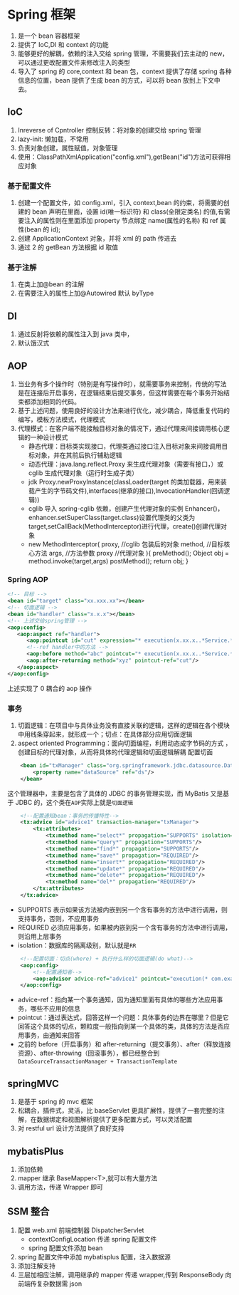 # Spring 框架

1. 是一个 bean 容器框架
2. 提供了 IoC,DI 和 context 的功能
3. 能够更好的解耦，依赖的注入交给 spring 管理，不需要我们去主动的 new，可以通过更改配置文件来修改注入的类型
4. 导入了 spring 的 core,context 和 bean 包，context 提供了存储 spring 各种信息的位置，bean 提供了生成 bean 的方式，可以将 bean 放到上下文中去。

## IoC

1. Inreverse of Cpntroller 控制反转：将对象的创建交给 spring 管理
2. lazy-init: 懒加载，不常用
3. 负责对象创建，属性赋值，对象管理
4. 使用：ClassPathXmlApplication("config.xml"),getBean("id")方法可获得相应对象

### 基于配置文件

1. 创建一个配置文件，如 config.xml，引入 context,bean 的约束，将需要的创建的 bean 声明在里面，设置 id(唯一标识符) 和 class(全限定类名) 的值,有需要注入的属性则在里面添加 property 节点绑定 name(属性的名称) 和 ref 属性(bean 的 id);
2. 创建 ApplicationContext 对象，并将 xml 的 path 传进去
3. 通过 2 的 getBean 方法根据 id 取值

### 基于注解

1. 在类上加@bean 的注解
2. 在需要注入的属性上加@Autowired 默认 byType

## DI

1. 通过反射将依赖的属性注入到 java 类中，
2. 默认饿汉式

## AOP

1. 当业务有多个操作时（特别是有写操作时），就需要事务来控制，传统的写法是在连接后开启事务，在逻辑结束后提交事务，但这样需要在每个事务开始结束都添加相同的代码。
2. 基于上述问题，使用良好的设计方法来进行优化，减少耦合，降低重复代码的编写，模板方法模式，代理模式
3. 代理模式：在客户端不能接触目标对象的情况下，通过代理来间接调用核心逻辑的一种设计模式
   - 静态代理：目标类实现接口，代理类通过接口注入目标对象来间接调用目标对象，并在其前后执行辅助逻辑
   - 动态代理：java.lang.reflect.Proxy 来生成代理对象（需要有接口，）或 cglib 生成代理对象（运行时生成子类）
   - jdk Proxy.newProxyInstance(classLoader(target 的类加载器，用来装载产生的字节码文件),interfaces(继承的接口),InvocationHandler(回调逻辑))
   - cglib 导入 spring-cglib 依赖，创建产生代理对象的实例 Enhancer()，enhancer.setSuperClass(target.class)设置代理类的父类为 target,setCallBack(MethodInterceptor)进行代理，create()创建代理对象
   - new MethodInterceptor(
     proxy, //cglib 包装后的对象
     method, //目标核心方法
     args, //方法参数
     proxy //代理对象
     ){
     preMethod();
     Object obj = method.invoke(target,args)
     postMethod();
     return obj;
     }

### Spring AOP

```xml
<!-- 目标 -->
<bean id="target" class="xx.xxx.xx"></bean>
<!-- 切面逻辑 -->
<bean id="handler" class="x.x.x"></bean>
<!-- 上述交给spring管理 -->
<aop:config>
   <aop:aspect ref="handler">
      <aop:pointcut id="cut" expression="* execution(x.xx.x..*Service.*(..))"/>
      <!--ref handler中的方法 -->
      <aop:before method="abc" pointcut="* execution(x.xx.x..*Service.*(..))"/>
      <aop:after-returning method="xyz" pointcut-ref="cut"/>
   </aop:aspect>
</aop:config>
```

上述实现了 0 耦合的 aop 操作

### 事务

1. 切面逻辑：在项目中与具体业务没有直接关联的逻辑，这样的逻辑在各个模块中用线条穿起来，就形成一个；切点：在具体部分应用切面逻辑
2. aspect oriented Programming：面向切面编程，利用动态成字节码的方式
   ，创建目标的代理对象，从而将具体的代理逻辑和切面逻辑解耦
   配置切面

```xml
    <bean id="txManager" class="org.springframework.jdbc.datasource.DataSourceTransactionManager">
        <property name="dataSource" ref="ds"/>
    </bean>
```

这个管理器中，主要是包含了具体的 JDBC 的事务管理实现，而 MyBatis 又是基于 JDBC 的，这个类在`AOP`实际上就是`切面逻辑`

```xml
    <!--配置通知bean：事务的传播特性-->
    <tx:advice id="advice1" transaction-manager="txManager">
        <tx:attributes>
            <tx:method name="select*" propagation="SUPPORTS" isolation="REPEATABLE_READ"/>
            <tx:method name="query*" propagation="SUPPORTS"/>
            <tx:method name="find*" propagation="SUPPORTS"/>
            <tx:method name="save*" propagation="REQUIRED"/>
            <tx:method name="insert*" propagation="REQUIRED"/>
            <tx:method name="update*" propagation="REQUIRED"/>
            <tx:method name="delete*" propagation="REQUIRED"/>
            <tx:method name="del*" propagation="REQUIRED"/>
        </tx:attributes>
    </tx:advice>
```

- SUPPORTS 表示如果该方法被内嵌到另一个含有事务的方法中进行调用，则支持事务，否则，不应用事务
- REQUIRED 必须应用事务，如果被内嵌到另一个含有事务的方法中进行调用，则沿用上层事务
- isolation：数据库的隔离级别，默认就是`RR`

```xml
    <!--配置切面：切点(where) + 执行什么样的切面逻辑(do what)-->
    <aop:config>
        <!--配置通知者-->
        <aop:advisor advice-ref="advice1" pointcut="execution(* com.example.service..*Service.*(..))"/>
    </aop:config>
```

- advice-ref：指向某一个事务通知，因为通知里面有具体的哪些方法应用事务，哪些不应用的信息
- pointcut：通过表达式，回答这样一个问题：具体事务的边界在哪里？但是它回答这个具体的切点，颗粒度一般指向到某一个具体的类，具体的方法是否应用事务，由通知来回答
- 之前的 before（开启事务）和 after-returning（提交事务）、after（释放连接资源）、after-throwing（回滚事务），都已经整合到`DataSourceTransactionManager + TransactionTemplate`

## springMVC

1. 是基于 spring 的 mvc 框架
2. 松耦合，插件式，灵活，比 baseServlet 更具扩展性，提供了一套完整的注解，在数据绑定和视图解析提供了更多配置方式，可以灵活配置
3. 对 restful url 设计方法提供了良好支持

## mybatisPlus

1. 添加依赖
2. mapper 继承 BaseMapper\<T>,就可以有大量方法
3. 调用方法，传递 Wrapper 即可

## SSM 整合

1. 配置 web.xml 前端控制器 DispatcherServlet
   - contextConfigLocation 传递 spring 配置文件
   - spring 配置文件添加 bean
2. spring 配置文件中添加 mybatisplus 配置，注入数据源
3. 添加注解支持
4. 三层加相应注解，调用继承的 mapper 传递 wrapper,传到 ResponseBody 向前端传复杂数据需 json
